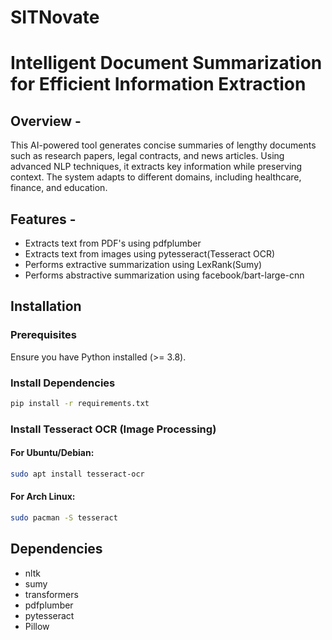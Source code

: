 # SITNovate
# Intelligent Document Summarization for Efficient Information Extraction

## Overview - 
This AI-powered tool generates concise summaries of lengthy documents such as research papers, legal contracts, and news articles. Using advanced NLP techniques, it extracts key information while preserving context. The system adapts to different domains, including healthcare, finance, and education.

## Features -
- Extracts text from PDF's using pdfplumber
- Extracts text from images using pytesseract(Tesseract OCR)
- Performs extractive summarization using LexRank(Sumy)
- Performs abstractive summarization using facebook/bart-large-cnn

## Installation
### Prerequisites
Ensure you have Python installed (>= 3.8).

### Install Dependencies
```bash
pip install -r requirements.txt
```
### Install Tesseract OCR (Image Processing)
#### For Ubuntu/Debian:
```bash
sudo apt install tesseract-ocr
```
#### For Arch Linux:
```bash
sudo pacman -S tesseract
```

## Dependencies
- nltk
- sumy
- transformers
- pdfplumber
- pytesseract
- Pillow    